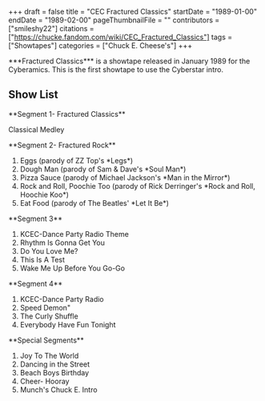+++
draft = false
title = "CEC Fractured Classics"
startDate = "1989-01-00"
endDate = "1989-02-00"
pageThumbnailFile = ""
contributors = ["smileshy22"]
citations = ["https://chucke.fandom.com/wiki/CEC_Fractured_Classics"]
tags = ["Showtapes"]
categories = ["Chuck E. Cheese's"]
+++

\*\*\*Fractured Classics\*\*\* is a showtape released in January 1989 for the Cyberamics. This is the first showtape to use the Cyberstar intro.

## Show List

\*\*Segment 1- Fractured Classics\*\*

Classical Medley

\*\*Segment 2- Fractured Rock\*\*

1. Eggs (parody of ZZ Top's \*Legs\*)
2. Dough Man (parody of Sam & Dave's \*Soul Man\*)
3. Pizza Sauce (parody of Michael Jackson's \*Man in the Mirror\*)
4. Rock and Roll, Poochie Too (parody of Rick Derringer's \*Rock and Roll, Hoochie Koo\*)
5. Eat Food (parody of The Beatles' \*Let It Be\*)

\*\*Segment 3\*\*

1. KCEC-Dance Party Radio Theme
2. Rhythm Is Gonna Get You
3. Do You Love Me?
4. This Is A Test
5. Wake Me Up Before You Go-Go

\*\*Segment 4\*\*

1. KCEC-Dance Party Radio
2. Speed Demon"
3. The Curly Shuffle
4. Everybody Have Fun Tonight

\*\*Special Segments\*\*

1. Joy To The World
2. Dancing in the Street
3. Beach Boys Birthday
4. Cheer- Hooray
5. Munch's Chuck E. Intro
